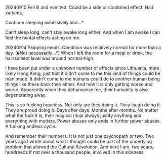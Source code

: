 20240910
Fell ill and vomited. Could be a side or combined effect. Had variants.

Continue sleeping excessively and...*

Can't sleep long, can't stay awake long either. And when I am awake I can feel the hentai effects acting on me.



20240914
Skipping meals.
Condition was relatively normal for more than a day. (#Not necessarily...*)
When I left the room for a meal or drink, the harassment level was around normal-high.



I have been put under a unknown number of effects since Lithuania, more likely Hong Kong, just that it didn't come to me this kind of things could be man made. It didn't come to me humans could do to another human being things like these back then either. And now it is only getting worse and worse. Apparently when they dehumanise me, their humanity is also degenerating away.

This is so fucking hopeless. Not only are they doing it. They laugh doing it. They are proud doing it. Days after days. Months after months. No matter what the fuck it is, their magical ritual always justify anything and everything with mutters. Power abuses only ends in further power abuses. A fucking endless cycle.

And remember their numbers. It is not just one psychopath or two. Two years ago I wrote about what I thought could be part of the underlying problem that allowed the Cultural Revolution. And here I am, two years, hundrneds if not over a thousand people, involved in this sickness.

